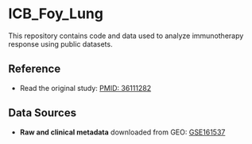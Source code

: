 # ICB_Foy_Lung

This repository contains code and data used to analyze immunotherapy response using public datasets.

## Reference
- Read the original study: [PMID: 36111282](https://pubmed.ncbi.nlm.nih.gov/36111282/)

## Data Sources
- **Raw and clinical metadata** downloaded from GEO: [GSE161537](https://www.ncbi.nlm.nih.gov/geo/download/?acc=GSE161537)
